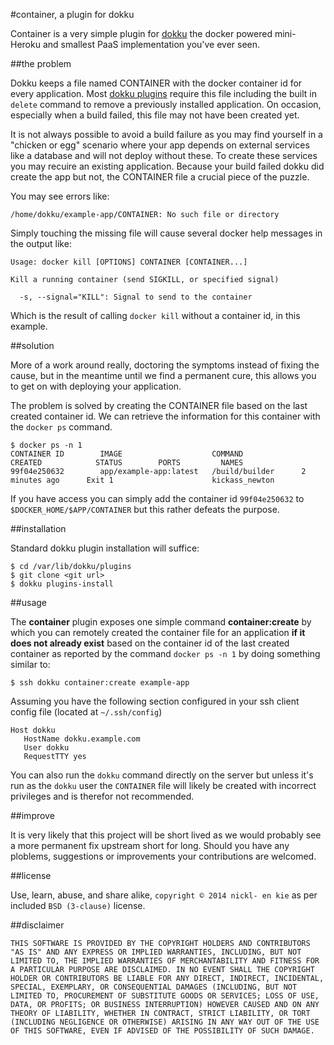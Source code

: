 #container, a plugin for dokku

Container is a very simple plugin for [dokku](https://github.com/progrium/dokku) the docker powered mini-Heroku and smallest PaaS implementation you've ever seen.

##the problem

Dokku keeps a file named CONTAINER with the docker container id for every application. Most [dokku plugins](https://github.com/progrium/dokku/wiki/Plugins) require this file including the built in `delete` command to remove a previously installed application. On occasion, especially when a build failed, this file may not have been created yet.

It is not always possible to avoid a build failure as you may find yourself in a "chicken or egg" scenario where your app depends on external services like a database and will not deploy without these. To create these services you may recuire an existing application. Because your build failed dokku did create the app but not, the CONTAINER file a crucial piece of the puzzle.

You may see errors like:

    /home/dokku/example-app/CONTAINER: No such file or directory

Simply touching the missing file will cause several docker help messages in the output like:

    Usage: docker kill [OPTIONS] CONTAINER [CONTAINER...]

    Kill a running container (send SIGKILL, or specified signal)

      -s, --signal="KILL": Signal to send to the container

Which is the result of calling `docker kill` without a container id, in this example.  
  
##solution

More of a work around really, doctoring the symptoms instead of fixing the cause, but in the meantime until we find a permanent cure, this allows you to get on with deploying your application.

The problem is solved by creating the CONTAINER file based on the last created container id. We can retrieve the information for this container with the `docker ps` command.

    $ docker ps -n 1
    CONTAINER ID        IMAGE                    COMMAND             CREATED            STATUS        PORTS         NAMES
    99f04e250632        app/example-app:latest   /build/builder      2 minutes ago      Exit 1                      kickass_newton

If you have access you can simply add the container id `99f04e250632` to `$DOCKER_HOME/$APP/CONTAINER` but this rather defeats the purpose.

##installation

Standard dokku plugin installation will suffice:

    $ cd /var/lib/dokku/plugins
    $ git clone <git url>
    $ dokku plugins-install

##usage

The **container** plugin exposes one simple command **container:create** by which you can remotely created the container file for an application **if it does not already exist** based on the container id of the last created container as reported by the command `docker ps -n 1` by doing something similar to:

    $ ssh dokku container:create example-app

Assuming you have the following section configured in your ssh client config file (located at `~/.ssh/config`)

```ssh
Host dokku
   HostName dokku.example.com
   User dokku
   RequestTTY yes
```

You can also run the `dokku` command directly on the server but unless it's run as the `dokku` user the `CONTAINER` file will likely be created with incorrect privileges and is therefor not recommended.

##improve

It is very likely that this project will be short lived as we would probably see a more permanent fix upstream short for long. Should you have any ploblems, suggestions or improvements your contributions are welcomed. 

##license

Use, learn, abuse, and share alike, `copyright © 2014 nickl- en kie` as per included `BSD (3-clause)` license.

##disclaimer

```
THIS SOFTWARE IS PROVIDED BY THE COPYRIGHT HOLDERS AND CONTRIBUTORS "AS IS" AND ANY EXPRESS OR IMPLIED WARRANTIES, INCLUDING, BUT NOT LIMITED TO, THE IMPLIED WARRANTIES OF MERCHANTABILITY AND FITNESS FOR A PARTICULAR PURPOSE ARE DISCLAIMED. IN NO EVENT SHALL THE COPYRIGHT HOLDER OR CONTRIBUTORS BE LIABLE FOR ANY DIRECT, INDIRECT, INCIDENTAL, SPECIAL, EXEMPLARY, OR CONSEQUENTIAL DAMAGES (INCLUDING, BUT NOT LIMITED TO, PROCUREMENT OF SUBSTITUTE GOODS OR SERVICES; LOSS OF USE, DATA, OR PROFITS; OR BUSINESS INTERRUPTION) HOWEVER CAUSED AND ON ANY THEORY OF LIABILITY, WHETHER IN CONTRACT, STRICT LIABILITY, OR TORT (INCLUDING NEGLIGENCE OR OTHERWISE) ARISING IN ANY WAY OUT OF THE USE OF THIS SOFTWARE, EVEN IF ADVISED OF THE POSSIBILITY OF SUCH DAMAGE.
```
